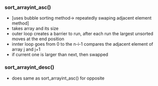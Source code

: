 ### sort_arrayint_asc()
- [uses bubble sorting method-> repeatedly swaping adjacent element method]
- takes array and its size
- outer loop creates a barrier to run, after each run the largest unsorted moves at the end position
- innter loop goes from 0 to the n-i-1 compares the adjacent element of array j and j+1 
- if current one is larger than next, then  swapped

### sort_arrayint_desc()
- does same as sort_arrayint_asc() for opposite
